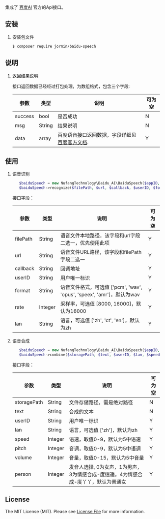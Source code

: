 集成了 [百度AI](http://ai.baidu.com/) 官方的Api接口。

## 安装

 1. 安装包文件

	``` bash
	$ composer require jormin/baidu-speech
	```

## 说明

 1. 返回结果说明

	接口返回数据已经经过打包处理，为数组格式，包含三个字段:
    
    | 参数  | 类型  | 说明  | 可为空  |
    | ------------ | ------------ | ------------ | ------------ |
    | success | bool | 是否成功 | N |
    | msg | String | 结果说明 | N |
    | data | array | 百度语音接口返回数据，字段详细见 [百度官方文档](https://cloud.baidu.com/doc/SPEECH/TTS-Online-PHP-SDK.html). | Y |

## 使用

1. 语音识别
    
    ```php
       $baiduSpeech = new NufangTechnology\Baidu_AI\BaiduSpeech($appID, $apiKey, $secretKey);
       $baiduSpeech->recognize($filePath, $url, $callback, $userID, $format, $rate, $lan);
    ```
     
    接口字段：
    
    | 参数  | 类型  | 说明  | 可为空  |
    | ------------ | ------------ | ------------ | ------------ |
    | filePath | String | 语音文件本地路径，该字段和url字段二选一，优先使用此项 | Y |
    | url | String | 语音文件URL路径，该字段和filePath字段二选一 | Y |
    | callback | String | 回调地址 | Y |
    | userID | String | 用户唯一标识 | Y |
    | format | String | 语音文件格式，可选值 ['pcm', 'wav', 'opus', 'speex', 'amr']，默认为wav | Y |
    | rate | Integer | 采样率，可选值 [8000, 16000]，默认为16000 | Y |
    | lan | String | 语言，可选值 ['zh', 'ct', 'en']，默认为zh | Y |

2. 语音合成
    
    ```php
       $baiduSpeech = new NufangTechnology\Baidu_AI\BaiduSpeech($appID, $apiKey, $secretKey);
       $baiduSpeech->combine($storagePath, $text, $userID, $lan, $speed, $pitch, $volume, $person);
    ```
         
    接口字段：
    
    | 参数  | 类型  | 说明  | 可为空  |
    | ------------ | ------------ | ------------ | ------------ |
    | storagePath | String | 文件存储路径，需是绝对路径 | N |
    | text | String | 合成的文本 | N |
    | userID | String | 用户唯一标识 | Y |
    | lan | String | 语言，可选值 ['zh']，默认为zh | Y |
    | speed | Integer | 语速，取值0-9，默认为5中语速 | Y |
    | pitch | Integer | 音调，取值0-9，默认为5中语调 | Y |
    | volume | Integer | 音量，取值0-15，默认为5中音量 | Y |
    | person | Integer | 发音人选择, 0为女声，1为男声，3为情感合成-度逍遥，4为情感合成-度丫丫，默认为普通女 | Y |

## License

The MIT License (MIT). Please see [License File](LICENSE.md) for more information.
